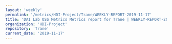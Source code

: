 ```yaml
---
layout: 'weekly'
permalink: '/metrics/HDI-Project/Trane/WEEKLY-REPORT-2019-11-17'
title: 'DAI Lab OSS Metrics Metrics report for Trane | WEEKLY-REPORT-2019-11-17'
organization: 'HDI-Project'
repository: 'Trane'
current_date: '2019-11-17'
---
```

